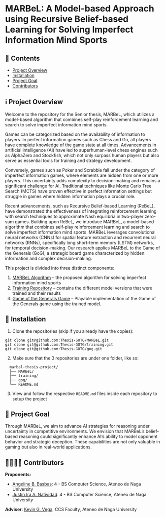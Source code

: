 # MARBeL: A Model-based Approach using Recursive Belief-based Learning for Solving Imperfect Information Mind Sports
## 📑 Contents

- [Project Overview](#-project-overview)
- [Installation](#-installation)
- [Project Goal](#-project-goal)
- [Contributors](#-contributors)

## ℹ️ Project Overview
Welcome to the repository for the Senior thesis, MARBeL, which utilizes a model-based algorithm that combines self-play reinforcement learning and search to solve imperfect information
mind sports.

Games can be categorized based on the availability of information to players. In perfect information games such as Chess and Go, all players have complete knowledge of the game state at all
times. Advancements in artificial intelligence (AI) have led to superhuman-level chess engines such as AlphaZero and Stockfish, which not only surpass human players but also serve as essential tools for training and strategy development. 

Conversely, games such as Poker and Scrabble fall under the category of imperfect information games, where elements are hidden from one or more players. This uncertainty adds complexity to
decision-making and remains a significant challenge for AI. Traditional techniques like Monte Carlo Tree Search (MCTS) have proven effective in perfect information settings but struggle in games
where hidden information plays a crucial role.

Recent advancements, such as Recursive Belief-based Learning (ReBeL), have demonstrated the effectiveness of integrating reinforcement learning with search techniques to approximate Nash equilibria in two-player zero-sum games. Building upon ReBeL, we introduce MARBeL, a model-based algorithm that combines self-play reinforcement learning and search to solve imperfect information
mind sports. MARBeL leverages convolutional neural networks (CNNs) for spatial feature extraction and recurrent neural networks (RNNs), specifically long short-term memory (LSTM) networks,
for temporal decision-making. Our research applies MARBeL to the Game of the Generals (GoG), a strategic board game characterized by hidden information and complex decision-making.

This project is divided into three distinct components:
1. [MARBeL Algorithm](https://github.com/Thesis-GOTG/MARBeL) – the proposed algorithm for solving imperfect information mind sports
2. [Training Repository](https://github.com/Thesis-GOTG/training) – contains the different model versions that were trained and their results
3. [Game of the Generals Game](https://github.com/Thesis-GOTG/gog) – Playable implementation of the Game of the Generals game using the trained model.

## 🧰 Installation
1. Clone the repositories (skip if you already have the copies):
```
git clone git@github.com:Thesis-GOTG/MARBeL.git
git clone git@github.com:Thesis-GOTG/training.git
git clone git@github.com:Thesis-GOTG/gog.git
```
2. Make sure that the 3 repositories are under one folder, like so:
```
  marbel-thesis-project/
  ├── MARBeL/  
  ├── training/   
  ├── gog/
  └── README.md
```
3. View and follow the respective <code>README.md</code> files inside each repository to setup the project

## 🎯 Project Goal
Through MARBeL, we aim to advance AI strategies for reasoning under uncertainty in competitive environments. We envision that MARBeL’s belief-based reasoning could significantly enhance AI’s ability to model opponent behavior and strategic deception. These capabilities are not only valuable in gaming but also in real-world applications.

## 👩‍💻🧑‍💻 Contributors
**Proponents:**
- [Angeline B. Basbas](https://github.com/StrayMarimo): 4 - BS Computer Science, Ateneo de Naga University
- [Justin Ira A. Natividad](https://github.com/Evil-Jian): 4 - BS Computer Science, Ateneo de Naga University
  
**Adviser**: 
[Kevin G. Vega](https://github.com/kgvega-adnu): CCS Faculty, Ateneo de Naga University



